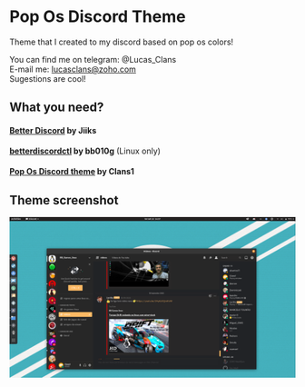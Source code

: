 # Pop Os Discord Theme

Theme that I created to my discord based on pop os colors!

You can find me on telegram: @Lucas_Clans \
E-mail me: lucasclans@zoho.com\
Sugestions are cool!

## What you need?

#### [Better Discord](https://github.com/Jiiks/BetterDiscordApp) by Jiiks
**[betterdiscordctl](https://github.com/bb010g/betterdiscordctl) by bb010g** (Linux only)
#### [Pop Os Discord theme](https://github.com/Clans1/not_official_popos_discord_theme) by Clans1

## Theme screenshot
![Theme Screenshot](https://github.com/Clans1/debian_discord_theme/blob/master/Screenshot%20from%202020-09-22%2014-37-18.png)

